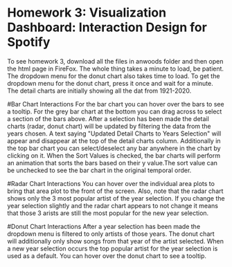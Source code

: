 # Homework 3: Visualization Dashboard:  Interaction Design for Spotify
To see homework 3, download all the files in anwoods folder and then open the html page in FireFox. The whole thing takes a minute to load, be patient. The dropdown menu for the donut chart also takes time to load. To get the dropdown menu for the donut chart, press it once and wait for a minute. The detail charts are initially showing all the dat from 1921-2020.

#Bar Chart Interactions
For the bar chart you can hover over the bars to see a tooltip.
For the grey bar chart at the bottom you can drag across to select a section of the bars above.
After a selection has been made the detail charts (radar, donut chart) will be updated by filtering the data from the years chosen. A text saying "Updated Detail Charts to Years Selection" will appear and disappear at the top of the detail charts column.
Additionally in the top bar chart you can select/deselect any bar anywhere in the chart by clicking on it.
When the Sort Values is checked, the bar charts will perform an animation that sorts the bars based on their y value.The sort value can be unchecked to see the bar chart in the original temporal order.

#Radar Chart Interactions
You can hover over the individual area plots to bring that area plot to the front of the screen. Also, note that the radar chart shows only the 3 most popular artist of the year selection. If you change the year selection slightly and the radar chart appears to not change it means that those 3 arists are still the most popular for the new year selection.

#Donut Chart Interactions
After a year selection has been made the dropdown menu is filtered to only artists of those years. The donut chart will additionally only show songs from that year of the artist selected.
When a new year selection occurs the top popular artist for the year selection is used as a default.
You can hover over the donut chart to see a tooltip.